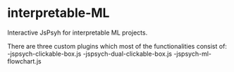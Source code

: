 # interpretable-ML

Interactive JsPsyh for interpretable ML projects.

There are three custom plugins which most of the functionalities consist of: 
-jspsych-clickable-box.js
-jspsych-dual-clickable-box.js
-jspsych-ml-flowchart.js
